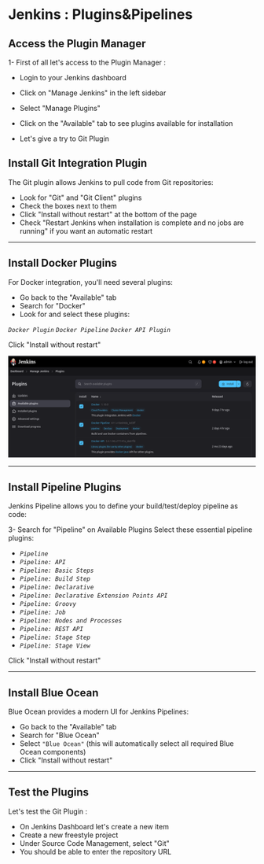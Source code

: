# Jenkins : Plugins&Pipelines

## Access the Plugin Manager

1- First of all let's access to the Plugin Manager :

- Login to your Jenkins dashboard
- Click on "Manage Jenkins" in the left sidebar
- Select "Manage Plugins"
- Click on the "Available" tab to see plugins available for installation

- Let's give a try to Git Plugin

## Install Git Integration Plugin

The Git plugin allows Jenkins to pull code from Git repositories:

- Look for "Git" and "Git Client" plugins
- Check the boxes next to them
- Click "Install without restart" at the bottom of the page
- Check "Restart Jenkins when installation is complete and no jobs are running" if you want an automatic restart

***

## Install Docker Plugins

For Docker integration, you'll need several plugins:

- Go back to the "Available" tab
- Search for "Docker"
- Look for and select these plugins:

*`Docker Plugin`*
*`Docker Pipeline`*
*`Docker API Plugin`*

Click "Install without restart"

![Docker Plugin](/img/5-Docker.png)

***

## Install Pipeline Plugins

Jenkins Pipeline allows you to define your build/test/deploy pipeline as code:

3- Search for "Pipeline" on Available Plugins
Select these essential pipeline plugins:

- *`Pipeline`*
- *`Pipeline: API`*
- *`Pipeline: Basic Steps`*
- *`Pipeline: Build Step`*
- *`Pipeline: Declarative`*
- *`Pipeline: Declarative Extension Points API`*
- *`Pipeline: Groovy`*
- *`Pipeline: Job`*
- *`Pipeline: Nodes and Processes`*
- *`Pipeline: REST API`*
- *`Pipeline: Stage Step`*
- *`Pipeline: Stage View`*

Click "Install without restart"

***

## Install Blue Ocean

Blue Ocean provides a modern UI for Jenkins Pipelines:

- Go back to the "Available" tab
- Search for "Blue Ocean"
- Select `"Blue Ocean"` (this will automatically select all required Blue Ocean components)
- Click "Install without restart"

***

## Test the Plugins

Let's test the Git Plugin :

- On Jenkins Dashboard let's create a new item
- Create a new freestyle project
- Under Source Code Management, select "Git"
- You should be able to enter the repository URL
